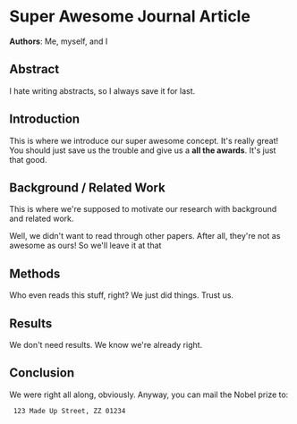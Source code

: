 # Super Awesome Journal Article
**Authors**: Me, myself, and I

## Abstract
I hate writing abstracts, so I always save it for last.

## Introduction

This is where we introduce our super awesome concept. It's really great! You should just save us the trouble and give us a **all the awards**. It's just that good.


## Background / Related Work

This is where we're supposed to motivate our research with background and related work. 

Well, we didn't want to read through other papers. After all, they're not as awesome as ours! So we'll leave it at that

## Methods

Who even reads this stuff, right? We just did things. Trust us.

## Results
We don't need results. We know we're already right.


## Conclusion

We were right all along, obviously. Anyway, you can mail the Nobel prize to:

```
 123 Made Up Street, ZZ 01234
```

